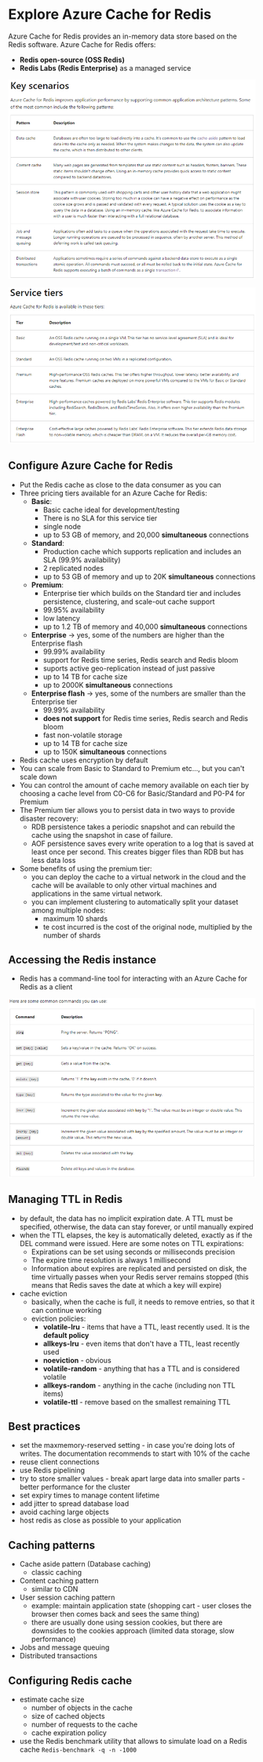 # Explore Azure Cache for Redis
Azure Cache for Redis provides an in-memory data store based on the Redis software.
Azure Cache for Redis offers:
- **Redis open-source (OSS Redis)** 
- **Redis Labs (Redis Enterprise)** as a managed service

![img.png](img.png)

![img_1.png](img_1.png)

## Configure Azure Cache for Redis
- Put the Redis cache as close to the data consumer as you can
- Three pricing tiers available for an Azure Cache for Redis:
  - **Basic**: 
    - Basic cache ideal for development/testing
    - There is no SLA for this service tier
    - single node
    - up to 53 GB of memory, and 20,000 **simultaneous** connections
  - **Standard**: 
    - Production cache which supports replication and includes an SLA (99.9% availability)
    - 2 replicated nodes
    - up to 53 GB of memory and up to 20K **simultaneous** connections
  - **Premium**: 
    - Enterprise tier which builds on the Standard tier and includes persistence, clustering, and scale-out 
      cache support
    - 99.95% availability
    - low latency
    - up to 1.2 TB of memory and 40,000 **simultaneous** connections
  - **Enterprise** -> yes, some of the numbers are higher than the Enterprise flash
    - 99.99% availability
    - support for Redis time series, Redis search and Redis bloom
    - suports active geo-replication instead of just passive
    - up to 14 TB for cache size
    - up to 2000K **simultaneous** connections
  - **Enterprise flash** -> yes, some of the numbers are smaller than the Enterprise tier
    - 99.99% availability
    - **does not support** for Redis time series, Redis search and Redis bloom
    - fast non-volatile storage
    - up to 14 TB for cache size
    - up to 150K **simultaneous** connections
- Redis cache uses encryption by default
- You can scale from Basic to Standard to Premium etc..., but you can't scale down
- You can control the amount of cache memory available on each tier by choosing a cache level 
  from C0-C6 for Basic/Standard and P0-P4 for Premium
- The Premium tier allows you to persist data in two ways to provide disaster recovery:
  - RDB persistence takes a periodic snapshot and can rebuild the cache using the snapshot in case of failure.
  - AOF persistence saves every write operation to a log that is saved at least once per second. This creates bigger files
    than RDB but has less data loss
- Some benefits of using the premium tier:
  - you can deploy the cache to a virtual network in the cloud and the cache will be available to only other virtual machines
    and applications in the same virtual network.
  - you can implement clustering to automatically split your dataset among multiple nodes:
    - maximum 10 shards
    - te cost incurred is the cost of the original node, multiplied by the number of shards

## Accessing the Redis instance
- Redis has a command-line tool for interacting with an Azure Cache for Redis as a client

![img_2.png](img_2.png)

## Managing TTL in Redis
- by default, the data has no implicit expiration date. A TTL must be specified, otherwise, the data can stay forever,
  or until manually expired
- when the TTL elapses, the key is automatically deleted, exactly as if the DEL command were issued. Here are some notes
  on TTL expirations:
  - Expirations can be set using seconds or milliseconds precision
  - The expire time resolution is always 1 millisecond
  - Information about expires are replicated and persisted on disk, the time virtually passes when your Redis server 
    remains stopped (this means that Redis saves the date at which a key will expire)
- cache eviction 
  - basically, when the cache is full, it needs to remove entries, so that it can continue working
  - eviction policies:
    - **volatile-lru** - items that have a TTL, least recently used. It is the **default policy**
    - **allkeys-lru** - even items that don't have a TTL, least recently used
    - **noeviction** - obvious
    - **volatile-random** - anything that has a TTL and is considered volatile
    - **allkeys-random** - anything in the cache (including non TTL items)
    - **volatile-ttl** - remove based on the smallest remaining TTL

## Best practices
- set the maxmemory-reserved setting - in case you're doing lots of writes. The documentation recommends to start with 10% of the cache
- reuse client connections
- use Redis pipelining
- try to store smaller values - break apart large data into smaller parts - better performance for the cluster
- set expiry times to manage content lifetime
- add jitter to spread database load
- avoid caching large objects
- host redis as close as possible to your application

## Caching patterns
- Cache aside pattern (Database caching)
  - classic caching
- Content caching pattern
  - similar to CDN
- User session caching pattern
  - example: maintain application state (shopping cart - user closes the browser then comes back and sees the same thing)
  - there are usually done using session cookies, but there are downsides to the cookies approach (limited data storage, slow performance)
- Jobs and message queuing
- Distributed transactions

## Configuring Redis cache
- estimate cache size
  - number of objects in the cache
  - size of cached objects
  - number of requests to the cache
  - cache expiration policy
- use the Redis benchmark utility that allows to simulate load on a Redis cache `Redis-benchmark -q -n -1000`